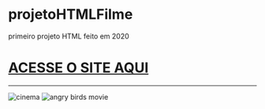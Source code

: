 # projetoHTMLFilme
primeiro projeto HTML feito em 2020

# [ACESSE O SITE AQUI](https://brunosilva03.github.io/projetoHTMLFilme/)
---
![cinema](https://user-images.githubusercontent.com/78625466/204161938-a56a619c-7ce6-45d5-b7a0-e554e24b9894.gif) ![angry birds movie](https://user-images.githubusercontent.com/78625466/204161965-4fdb3527-087b-4c5c-bd47-3838a34e181d.gif)
